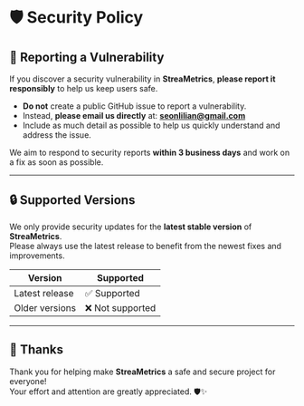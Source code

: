 # 🛡️ Security Policy

## 📢 Reporting a Vulnerability

If you discover a security vulnerability in **StreaMetrics**, **please report it responsibly** to help us keep users safe.

- **Do not** create a public GitHub issue to report a vulnerability.
- Instead, **please email us directly** at: **seonlilian@gmail.com**
- Include as much detail as possible to help us quickly understand and address the issue.

We aim to respond to security reports **within 3 business days** and work on a fix as soon as possible.

---

## 🔒 Supported Versions

We only provide security updates for the **latest stable version** of **StreaMetrics**.  
Please always use the latest release to benefit from the newest fixes and improvements.

| Version        | Supported          |
| -------------- | ------------------- |
| Latest release | ✅ Supported         |
| Older versions | ❌ Not supported     |

---

## 🙏 Thanks

Thank you for helping make **StreaMetrics** a safe and secure project for everyone!  
Your effort and attention are greatly appreciated. 🛡️✨
